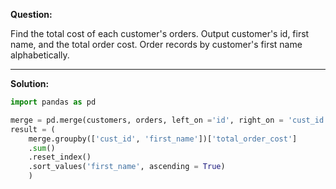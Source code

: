 **Question:**

Find the total cost of each customer's orders. Output customer's id, first name, and the total order cost. Order records by customer's first name alphabetically.

---
**Solution:**
```python
import pandas as pd

merge = pd.merge(customers, orders, left_on ='id', right_on = 'cust_id')
result = (
    merge.groupby(['cust_id', 'first_name'])['total_order_cost']
    .sum()
    .reset_index()
    .sort_values('first_name', ascending = True)
    )
```